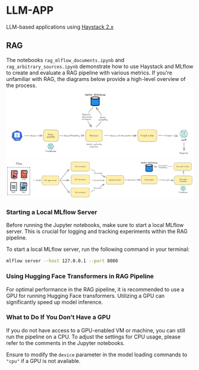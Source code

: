 # LLM-APP
LLM-based applications using [Haystack 2.x](https://docs.haystack.deepset.ai/docs/intro)

## RAG
The notebooks `rag_mlflow_documents.ipynb` and `rag_arbitrary_sources.ipynb` demonstrate how to use Haystack and MLflow to create and evaluate a RAG pipeline with various metrics. If you're unfamiliar with RAG, the diagrams below provide a high-level overview of the process.
![RAG Pipeline Diagram](./diagrams/rag_pipeline.png "A high-level overview of the RAG pipeline process")
![Vector Database Diagram](./diagrams/create_vector_database.png "A high level overview of creating a vector database")

### Starting a Local MLflow Server

Before running the Jupyter notebooks, make sure to start a local MLflow server. This is crucial for logging and tracking experiments within the RAG pipeline.

To start a local MLflow server, run the following command in your terminal:

```bash
mlflow server --host 127.0.0.1 --port 8080
```
### Using Hugging Face Transformers in RAG Pipeline

For optimal performance in the RAG pipeline, it is recommended to use a GPU for running Hugging Face transformers. Utilizing a GPU can significantly speed up model inference.

### What to Do If You Don’t Have a GPU

If you do not have access to a GPU-enabled VM or machine, you can still run the pipeline on a CPU. To adjust the settings for CPU usage, please refer to the comments in the Jupyter notebooks.

Ensure to modify the `device` parameter in the model loading commands to `"cpu"` if a GPU is not available.
